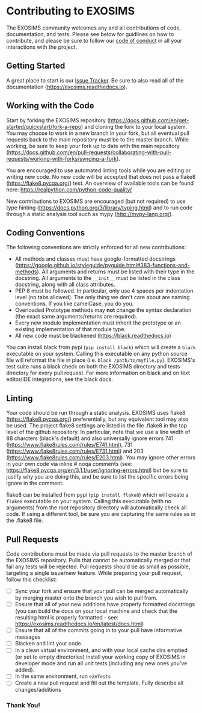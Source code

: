 # Contributing to EXOSIMS

The EXOSIMS community welcomes any and all contributions of code, documentation, and tests.  Please see below for guidlines on how to contribute, and please be sure to follow our [code of conduct](https://github.com/dsavransky/EXOSIMS/blob/master/CODE_OF_CONDUCT.md)
in all your interactions with the project.

## Getting Started

A great place to start is our [Issue Tracker](https://github.com/dsavransky/EXOSIMS/issues). Be sure to also read all of the documentation (https://exosims.readthedocs.io).

## Working with the Code

Start by forking the EXOSIMS repository (https://docs.github.com/en/get-started/quickstart/fork-a-repo) and cloning the fork to your local system.  You may choose to work in a new branch in your fork, but all eventual pull requests back to the main repository must be to the master branch.  While working, be sure to keep your fork up to date with the main repository (https://docs.github.com/en/pull-requests/collaborating-with-pull-requests/working-with-forks/syncing-a-fork). 

You are encouraged to use automated linting tools while you are editing or writing new code.  No new code will be accepted that does not pass a flake8 (https://flake8.pycqa.org/) test. An overview of available tools can be found here: https://realpython.com/python-code-quality/

New contributions to EXOSIMS are encouraged (but not required) to use type hinting (https://docs.python.org/3/library/typing.html) and to run code through a static analysis tool such as mypy (http://mypy-lang.org/).

## Coding Conventions

The following conventions are strictly enforced for all new contributions:

* All methods and classes must have google-formatted docstrings (https://google.github.io/styleguide/pyguide.html#383-functions-and-methods).  All arguments and returns must be listed with their type in the docstring.  All arguments to the ``__init__`` must be listed in the class docstring, along with all class attributes.
* PEP 8 must be followed.  In particular, only use 4 spaces per indentation level (no tabs allowed).  The only thing we don't care about are naming conventions. If you like camelCase, you do you.
* Overloaded Prototype methods may **not** change the syntax declaration (the exact same arguments/returns are required).
* Every new module implementation must inherit the prototype or an existing implementation of that module type.
* All new code must be blackened (https://black.readthedocs.io)

You can install black from pypi (`pip install black`) which will create a `black` executable on your system.  Calling this executable on any python source file will reformat the file in place (i.e. `black /path/to/myfile.py`).  EXOSIMS's test suite runs a black check on both the EXOSIMS directory and tests directory for every pull request. For more information on black and on text editor/IDE integrations, see the black docs.

## Linting

Your code should be run through a static analysis.  EXOSIMS uses flake8 (https://flake8.pycqa.org/) preferentially, but any equivalent tool may also be used.  The project flake8 settings are listed in the file .flake8 in the top level of the github repository.  In particular, note that we use a line width of 88 charcters (black's default) and also universally ignore errors 741 (https://www.flake8rules.com/rules/E741.html), 731 (https://www.flake8rules.com/rules/E731.html) and 203 (https://www.flake8rules.com/rules/E203.html).  You may ignore other errors in your own code via inline # noqa comments (see: https://flake8.pycqa.org/en/3.1.1/user/ignoring-errors.html) but be sure to justify why you are doing this, and be sure to list the specific errors being ignore in the comment.

flake8 can be installed from pypi (`pip install flake8`) which will create a `flake8` executable on your system.  Calling this executable (with no arguments) from the root repository directory will automatically check all code.  If using a different tool, be sure you are capturing the same rules as in the .flake8 file.

## Pull Requests

Code contributions must be made via pull requests to the master branch of the EXOSIMS repository.  Pulls that cannot be automatically merged or that fail any tests will be rejected.  Pull requests should be as small as possible, targeting a single issue/new feature.  While preparing your pull request, follow this checklist:

- [ ] Sync your fork and ensure that your pull can be merged automatically by merging master onto the branch you wish to pull from.
- [ ] Ensure that all of your new additions have properly formatted docstrings (you can build the docs on your local machine and check that the resulting html is properly formatted - see: https://exosims.readthedocs.io/en/latest/docs.html)
- [ ] Ensure that all of the commits going in to your pull have informative messages
- [ ] Blacken and lint your code.
- [ ] In a clean virtual environment, and with your local cache dirs emptied (or set to empty directories) install your working copy of EXOSIMS in developer mode and run all unit tests (including any new ones you've added).
- [ ] In the same environment, run ``e2eTests``
- [ ] Create a new pull request and fill out the template. Fully describe all changes/additions

### Thank You!
